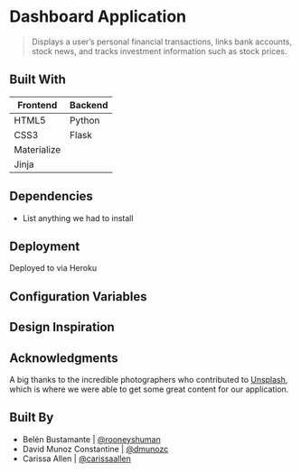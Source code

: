 # Dashboard Application

> Displays  a user’s personal financial transactions, links bank accounts, stock news, and tracks investment information such as stock prices. 

## Built With

| Frontend  | Backend |
| ------------- | ------------- |
| HTML5  | Python |
| CSS3  | Flask |
| Materialize | |
| Jinja |  |

## Dependencies

* List anything we had to install

## Deployment

Deployed to via Heroku 

## Configuration Variables

## Design Inspiration

## Acknowledgments
A big thanks to the incredible photographers who contributed to [Unsplash](https://unsplash.com/), which is where we were able to get some great content for our application.

## Built By
* Belén Bustamante | [@rooneyshuman](https://github.com/rooneyshuman)
* David Munoz Constantine | [@dmunozc](https://github.com/dmunozc)
* Carissa Allen | [@carissaallen](https://github.com/carissaallen)

